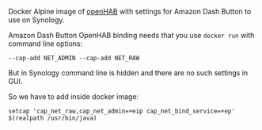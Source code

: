 Docker Alpine image of [openHAB](http://openhab.org/) with settings for 
Amazon Dash Button to use on Synology.

Amazon Dash Button OpenHAB binding needs that you use `docker run` with command line options:

    --cap-add NET_ADMIN --cap-add NET_RAW

But in Synology command line is hidden and there are no such settings in GUI.

So we have to add inside docker image:

    setcap 'cap_net_raw,cap_net_admin=+eip cap_net_bind_service=+ep' $(realpath /usr/bin/java)
